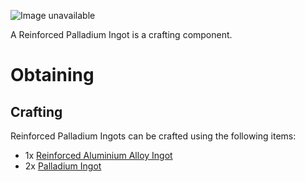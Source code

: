 ![Image unavailable](https://i.imgur.com/BvzY5VD.png)

A Reinforced Palladium Ingot is a crafting component.

# Obtaining

## Crafting

Reinforced Palladium Ingots can be crafted using the following items:

* 1x [Reinforced Aluminium Alloy Ingot](Reinforced-Aluminium-Alloy-Ingot)
* 2x [Palladium Ingot](Palladium-Ingot)